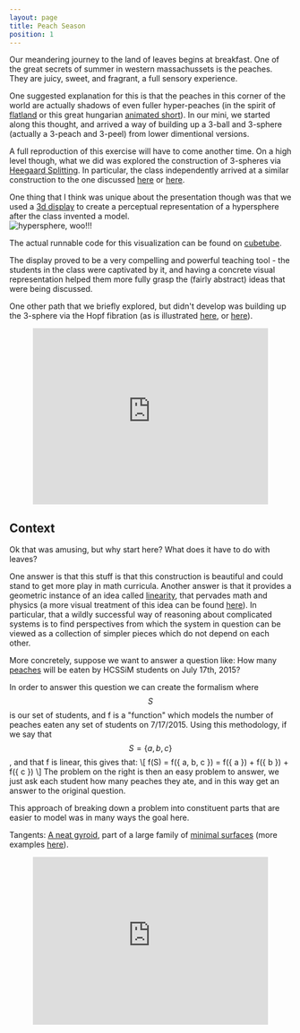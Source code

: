 ```yaml
---
layout: page
title: Peach Season
position: 1
---
```


Our meandering journey to the land of leaves begins at breakfast.  One of the great secrets of summer in western massachussets is the peaches.  They are juicy, sweet, and fragrant, a full sensory experience.  

One suggested explanation for this is that the peaches in this corner of the world are actually shadows of even fuller hyper-peaches (in the spirit of [flatland](http://www.math.harvard.edu/~knill/mathmovies/swf/flatland1965.html) or this great hungarian [animated short](anim.mome.hu/en/films/rabbitanddeer/)).  In our mini, we started along this thought, and arrived a way of building up a 3-ball and 3-sphere (actually a 3-peach and 3-peel) from lower dimentional versions.  

A full reproduction of this exercise will have to come another time.  On a high level though, what we did was explored the construction of 3-spheres via [Heegaard Splitting](https://en.wikipedia.org/wiki/Heegaard_splitting). In particular, the class independently arrived at a similar construction to the one discussed [here](https://glyphobet.net/3-sphere/node2.html#SECTION00021000000000000000) or [here](http://www.geocities.ws/jsfhome/Think4d/Hyprsphr/envsintr.html).

One thing that I think was unique about the presentation though was that we used a [3d display](http://www.cubetube.org/) to create a perceptual representation of a hypersphere after the class invented a model.  
<img src="{{ site.baseurl }}/public/img/hypersphere.gif" alt="hypersphere, woo!!!">

The actual runnable code for this visualization can be found on [cubetube](http://www.cubetube.org/viz/726/). 

The display proved to be a very compelling and powerful teaching tool - the students in the class were captivated by it, and having a concrete visual representation helped them more fully grasp the (fairly abstract) ideas that were being discussed.  

One other path that we briefly explored, but didn't develop was building up the 3-sphere via the Hopf fibration (as is illustrated [here](http://nilesjohnson.net/hopf.html), or [here](http://philogb.github.io/page/hopf/#)).

<div style="margin: 0px auto; text-align: center;">
<iframe width="420" height="315" src="https://www.youtube.com/embed/AKotMPGFJYk" frameborder="0" allowfullscreen></iframe></div>

## Context

Ok that was amusing, but why start here? What does it have to do with leaves?

One answer is that this stuff is that this construction is beautiful and could stand to get more play in math curricula.  Another answer is that it provides a geometric instance of an idea called [linearity](https://en.wikipedia.org/wiki/Linearity), that pervades math and physics (a more visual treatment of this idea can be found [here](http://maxgoldste.in/itad/)).  In particular, that a wildly successful way of reasoning about complicated systems is to find perspectives from which the system in question can be viewed as a collection of simpler pieces which do not depend on each other.

More concretely, suppose we want to answer a question like: How many [peaches](https://www.youtube.com/watch?v=wvAnQqVJ3XQ) will be eaten by HCSSiM students on July 17th, 2015?

In order to answer this question we can create the formalism where $$S$$ is our set of students, and f is a "function" which models the number of peaches eaten any set of students on 7/17/2015.  Using this methodology, if we say that $$S = \{ a, b, c \}$$, and that f is linear, this gives that: 
\\[ 
f(S) = f(\{ a, b, c \}) = f(\{ a \}) + f(\{ b \}) + f(\{ c \})
\\]
The problem on the right is then an easy problem to answer, we just ask each student how many peaches they ate, and in this way get an answer to the original question. 

This approach of breaking down a problem into constituent parts that are easier to model was in many ways the goal here.  

<p class="message">
	Tangents: 
	<a href="https://www.shadertoy.com/view/Md23Rd">A neat gyroid</a>, part of a large family of <a href="http://facstaff.susqu.edu/brakke/evolver/examples/periodic/periodic.html">minimal surfaces</a> (more examples <a href="http://www.indiana.edu/~minimal/archive/index.html">here</a>).
	<div style="margin: 0px auto; text-align: center;">
		<iframe width="420" height="300" frameborder="0" src="https://www.shadertoy.com/embed/Md23Rd?gui=true&t=10&paused=true" allowfullscreen></iframe>
	</div>
</p>